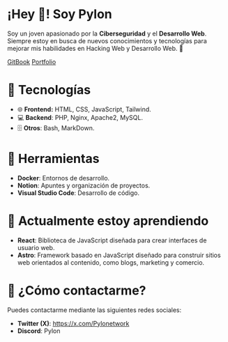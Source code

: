 # ¡Hey 👋! Soy Pylon
Soy un joven apasionado por la **Ciberseguridad** y el **Desarrollo Web**. Siempre estoy en busca de nuevos conocimientos y tecnologías para mejorar mis habilidades en Hacking Web y Desarrollo Web. 🚀

[GitBook](https://pylonet.gitbook.io) [Portfolio](https://pylonet.vercel.app/)

# 🔧 Tecnologías 
- 🌐 **Frontend:** HTML, CSS, JavaScript, Tailwind.
- 💻 **Backend**: PHP, Nginx, Apache2, MySQL.
- 🗄️ **Otros**: Bash, MarkDown.

# 🧰 Herramientas
- **Docker**: Entornos de desarrollo.
- **Notion**: Apuntes y organización de proyectos.
- **Visual Studio Code**: Desarrollo de código.

# 🔋 Actualmente estoy aprendiendo
- **React**: Biblioteca de JavaScript diseñada para crear interfaces de usuario web.
- **Astro**: Framework basado en JavaScript diseñado para construir sitios web orientados al contenido, como blogs, marketing y comercio.

# 📲 ¿Cómo contactarme?
Puedes contactarme mediante las siguientes redes sociales:
- **Twitter (X)**: https://x.com/Pylonetwork
- **Discord**: Pylon

